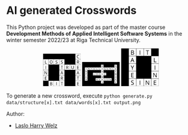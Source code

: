 # AI generated Crosswords

This Python project was developed as part of the master course **Development Methods of Applied Intelligent Software Systems** in the winter semester 2022/23 at Riga Technical University.


<p float="left" align="middle">
  <img src="https://github.com/LasHarry/AI_Crossword_Generator/blob/master/crossword/img/output_1.png" width="100" />
  <img src="https://github.com/LasHarry/AI_Crossword_Generator/blob/master/crossword/img/output_2.png" width="100" /> 
  <img src="https://github.com/LasHarry/AI_Crossword_Generator/blob/master/crossword/img/output_3.png" width="100" />
</p>

To generate a new crossword, execute `python generate.py data/structure[x].txt data/words[x].txt output.png`

Author:
- [Laslo Harry Welz](https://github.com/LasHarry/)

